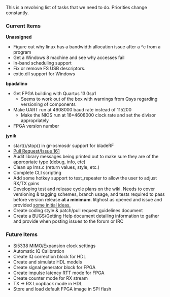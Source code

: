 This is a revolving list of tasks that we need to do.  Priorities change constantly.

### Current Items ###

**Unassigned**
- Figure out why linux has a bandwidth allocation issue after a ^c from a program
- Get a Windows 8 machine and see why accesses fail
- In-band scheduling support
- Fix or remove FS USB descriptors.
- extio.dll support for Windows

**bpadalino**
- Get FPGA building with Quartus 13.0sp1
    - Seems to work out of the box with warnings from Qsys regarding versioning of components
- Make UART run at 4608000 baud rate instead of 115200
    - Make the NIOS run at 16*4608000 clock rate and set the divisor appropriately
- FPGA version number


**jynik**
- start()/stop() in gr-osmosdr support for bladeRF
- [Pull Request/Issue 161](https://github.com/Nuand/bladeRF/pull/161)
- Audit library messages being printed out to make sure they are of the appropriate type (debug, info, etc)
- Clean up lms.c (return values, style, etc.)
- Complete CLI scripting
- Add some hotkey support to test_repeater to allow the user to adjust RX/TX gains
- Developing test and release cycle plans on the wiki. Needs to cover versioning & tagging schemes, branch usage, and tests required to pass before version release **at a minimum**. litghost as opened and issue and provided [some initial ideas.](https://github.com/Nuand/bladeRF/issues/105)
- Create coding style & patch/pull request guidelines document
- Create a BUGS/Getting Help document detailing information to gather and provide when posting issues to the forum or IRC

### Future Items ###
- Si5338 MIMO/Expansion clock settings
- Automatic IQ Calibration
- Create IQ correction block for HDL
- Create and simulate HDL models
- Create signal generator block for FPGA
- Create impulse latency RTT mode for FPGA
- Create counter mode for RX stream
- TX -> RX Loopback mode in HDL
- Store and load default FPGA image in SPI flash